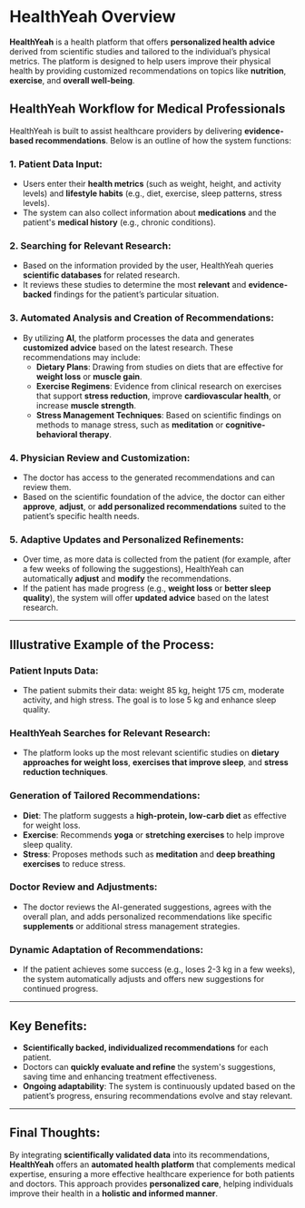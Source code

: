 # HealthYeah Overview

**HealthYeah** is a health platform that offers **personalized health advice** derived from scientific studies and tailored to the individual’s physical metrics. The platform is designed to help users improve their physical health by providing customized recommendations on topics like **nutrition**, **exercise**, and **overall well-being**.

## HealthYeah Workflow for Medical Professionals

HealthYeah is built to assist healthcare providers by delivering **evidence-based recommendations**. Below is an outline of how the system functions:

### 1. **Patient Data Input:**

- Users enter their **health metrics** (such as weight, height, and activity levels) and **lifestyle habits** (e.g., diet, exercise, sleep patterns, stress levels).
- The system can also collect information about **medications** and the patient's **medical history** (e.g., chronic conditions).

### 2. **Searching for Relevant Research:**

- Based on the information provided by the user, HealthYeah queries **scientific databases** for related research.
- It reviews these studies to determine the most **relevant** and **evidence-backed** findings for the patient’s particular situation.

### 3. **Automated Analysis and Creation of Recommendations:**

- By utilizing **AI**, the platform processes the data and generates **customized advice** based on the latest research. These recommendations may include:
  - **Dietary Plans**: Drawing from studies on diets that are effective for **weight loss** or **muscle gain**.
  - **Exercise Regimens**: Evidence from clinical research on exercises that support **stress reduction**, improve **cardiovascular health**, or increase **muscle strength**.
  - **Stress Management Techniques**: Based on scientific findings on methods to manage stress, such as **meditation** or **cognitive-behavioral therapy**.

### 4. **Physician Review and Customization:**

- The doctor has access to the generated recommendations and can review them.
- Based on the scientific foundation of the advice, the doctor can either **approve**, **adjust**, or **add personalized recommendations** suited to the patient’s specific health needs.

### 5. **Adaptive Updates and Personalized Refinements:**

- Over time, as more data is collected from the patient (for example, after a few weeks of following the suggestions), HealthYeah can automatically **adjust** and **modify** the recommendations.
- If the patient has made progress (e.g., **weight loss** or **better sleep quality**), the system will offer **updated advice** based on the latest research.

---

## **Illustrative Example of the Process:**

### **Patient Inputs Data:**

- The patient submits their data: weight 85 kg, height 175 cm, moderate activity, and high stress. The goal is to lose 5 kg and enhance sleep quality.

### **HealthYeah Searches for Relevant Research:**

- The platform looks up the most relevant scientific studies on **dietary approaches for weight loss**, **exercises that improve sleep**, and **stress reduction techniques**.

### **Generation of Tailored Recommendations:**

- **Diet**: The platform suggests a **high-protein, low-carb diet** as effective for weight loss.
- **Exercise**: Recommends **yoga** or **stretching exercises** to help improve sleep quality.
- **Stress**: Proposes methods such as **meditation** and **deep breathing exercises** to reduce stress.

### **Doctor Review and Adjustments:**

- The doctor reviews the AI-generated suggestions, agrees with the overall plan, and adds personalized recommendations like specific **supplements** or additional stress management strategies.

### **Dynamic Adaptation of Recommendations:**

- If the patient achieves some success (e.g., loses 2-3 kg in a few weeks), the system automatically adjusts and offers new suggestions for continued progress.

---

## **Key Benefits:**

- **Scientifically backed, individualized recommendations** for each patient.
- Doctors can **quickly evaluate and refine** the system's suggestions, saving time and enhancing treatment effectiveness.
- **Ongoing adaptability**: The system is continuously updated based on the patient’s progress, ensuring recommendations evolve and stay relevant.

---

## **Final Thoughts:**

By integrating **scientifically validated data** into its recommendations, **HealthYeah** offers an **automated health platform** that complements medical expertise, ensuring a more effective healthcare experience for both patients and doctors. This approach provides **personalized care**, helping individuals improve their health in a **holistic and informed manner**.
